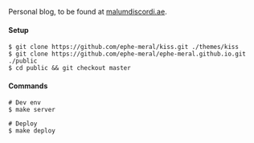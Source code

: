 Personal blog, to be found at [malumdiscordi.ae](http://malumdiscordi.ae).

#### Setup
```
$ git clone https://github.com/ephe-meral/kiss.git ./themes/kiss
$ git clone https://github.com/ephe-meral/ephe-meral.github.io.git ./public
$ cd public && git checkout master
```

#### Commands
```
# Dev env
$ make server

# Deploy
$ make deploy
```

